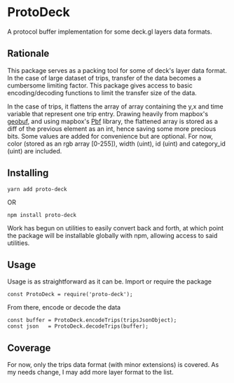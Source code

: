 # ProtoDeck
A protocol buffer implementation for some deck.gl layers data formats.

## Rationale
This package serves as a packing tool for some of deck's layer data format. In the case of large dataset of trips, transfer of the data becomes a cumbersome limiting factor. This package gives access to basic encoding/decoding functions to limit the transfer size of the data. 

In the case of trips, it flattens the array of array containing the y,x and time variable that represent one trip entry. Drawing heavily from mapbox's [geobuf](https://github.com/mapbox/geobuf), and using mapbox's [Pbf](https://github.com/mapbox/pbf) library, the flattened array is stored as a diff of the previous element as an int, hence saving some more precious bits. Some values are added for convenience but are optional. For now, color (stored as an rgb array [0-255]), width (uint), id (uint) and category_id (uint) are included.

## Installing

```yarn add proto-deck```

OR

```npm install proto-deck```

Work has begun on utilities to easily convert back and forth, at which point the package will be installable globally with npm, allowing access to said utilities.

## Usage
Usage is as straightforward as it can be. Import or require the package 

```
const ProtoDeck = require('proto-deck');
```

From there, encode or decode the data

```
const buffer = ProtoDeck.encodeTrips(tripsJsonObject);
const json   = ProtoDeck.decodeTrips(buffer);
```

## Coverage
For now, only the trips data format (with minor extensions) is covered. As my needs change, I may add more layer format to the list.
